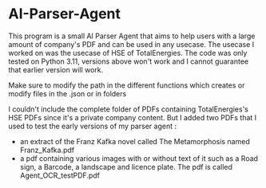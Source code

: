 # AI-Parser-Agent
This program is a small AI Parser Agent that aims to help users with a large amount of company's PDF and can be used in any usecase. The usecase I worked on was the usecase of HSE of TotalEnergies. The code was only tested on Python 3.11, versions above won't work and I cannot guarantee that earlier version will work.

Make sure to modify the path in the different functions which creates or modify files in the .json or in folders

I couldn't include the complete folder of PDFs containing TotalEnergies's HSE PDFs since it's a private company content. But I added two PDFs that I used to test the early versions of my parser agent :
 - an extract of the Franz Kafka novel called The Metamorphosis named Franz_Kafka.pdf
 - a pdf containing various images with or without text of it such as a Road sign, a Barcode, a landscape and licence plate. The pdf is called Agent_OCR_testPDF.pdf
